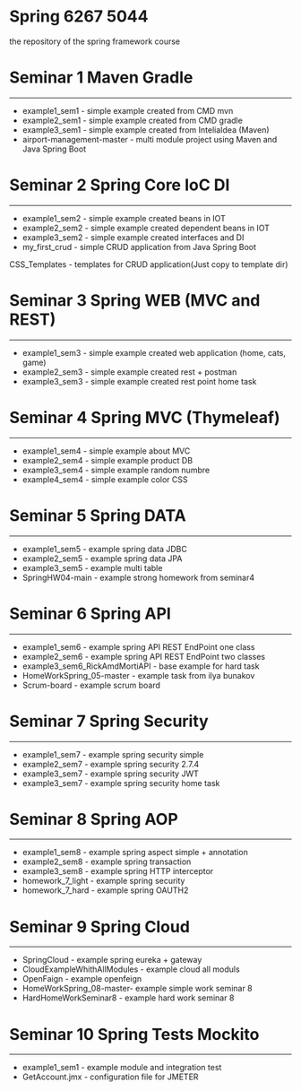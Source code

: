 # Spring 6267 5044
the repository of the spring framework course

# Seminar 1 Maven Gradle
***
- example1_sem1 - simple example created from CMD mvn
- example2_sem1 - simple example created from CMD gradle
- example3_sem1 - simple example created from InteliaIdea (Maven)
- airport-management-master - multi module project using Maven and Java Spring Boot

# Seminar 2 Spring Core IoC DI
***
- example1_sem2 - simple example created beans in IOT
- example2_sem2 - simple example created dependent beans in IOT
- example3_sem2 - simple example created interfaces and DI
- my_first_crud - simple CRUD application from Java Spring Boot

CSS_Templates - templates for CRUD application(Just copy to template dir)

# Seminar 3 Spring WEB (MVC and REST)
***
- example1_sem3 - simple example created web application (home, cats, game)
- example2_sem3 - simple example created rest + postman
- example3_sem3 - simple example created rest point home task

# Seminar 4 Spring MVC (Thymeleaf)
***
- example1_sem4 - simple example about MVC
- example2_sem4 - simple example product DB
- example3_sem4 - simple example random numbre 
- example4_sem4 - simple example color CSS

# Seminar 5 Spring DATA 
***
- example1_sem5 - example spring data JDBC 
- example2_sem5 - example spring data JPA 
- example3_sem5 - example multi table 
- SpringHW04-main - example strong homework from seminar4

# Seminar 6 Spring API 
***
- example1_sem6 - example spring API REST EndPoint one class 
- example2_sem6 - example spring API REST EndPoint two classes 
- example3_sem6_RickAmdMortiAPI - base example for hard task
- HomeWorkSpring_05-master - example task from ilya bunakov
- Scrum-board - example scrum board

# Seminar 7 Spring Security 
***
- example1_sem7 - example spring security simple 
- example2_sem7 - example spring security 2.7.4 
- example3_sem7 - example spring security JWT
- example3_sem7 - example spring security home task

# Seminar 8 Spring AOP 
***
- example1_sem8 - example spring aspect simple + annotation
- example2_sem8 - example spring transaction 
- example3_sem8 - example spring HTTP interceptor
- homework_7_light - example spring security 
- homework_7_hard - example spring OAUTH2 

# Seminar 9 Spring Cloud 
***
- SpringCloud - example spring eureka + gateway
- CloudExampleWhithAllModules - example cloud all moduls 
- OpenFaign - example openfeign
- HomeWorkSpring_08-master- example simple work seminar 8 
- HardHomeWorkSeminar8 - example hard work seminar 8 

# Seminar 10 Spring Tests Mockito 
***
- example1_sem1 - example module and integration test
- GetAccount.jmx - configuration file for JMETER




